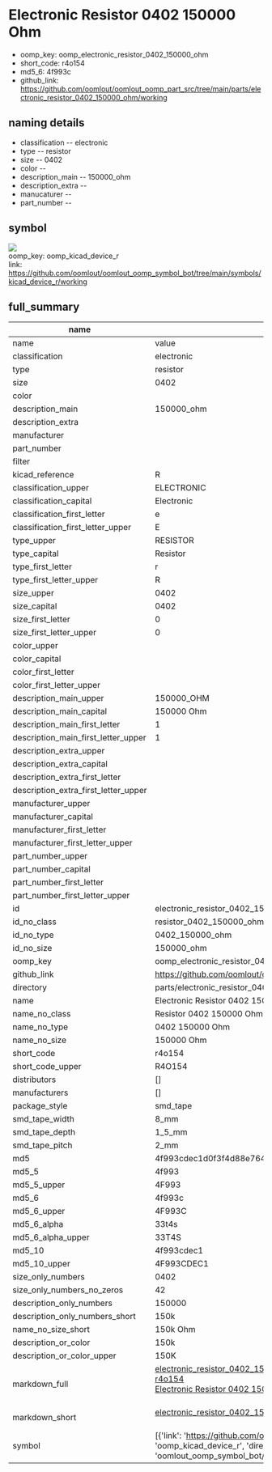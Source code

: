 # Electronic Resistor 0402 150000 Ohm

  
* oomp_key: oomp_electronic_resistor_0402_150000_ohm 
* short_code: r4o154
* md5_6: 4f993c  
* github_link: https://github.com/oomlout/oomlout_oomp_part_src/tree/main/parts/electronic_resistor_0402_150000_ohm/working  
## naming details
* classification -- electronic
* type -- resistor
* size -- 0402
* color -- 
* description_main -- 150000_ohm
* description_extra -- 
* manucaturer -- 
* part_number -- 



## symbol

![](symbol/{index}/working/working_600.png)  
oomp_key: oomp_kicad_device_r  
link: https://github.com/oomlout/oomlout_oomp_symbol_bot/tree/main/symbols/kicad_device_r/working  


## full_summary
| name | value | 
| --- | --- | 
| name | value | 
| classification | electronic | 
| type | resistor | 
| size | 0402 | 
| color |  | 
| description_main | 150000_ohm | 
| description_extra |  | 
| manufacturer |  | 
| part_number |  | 
| filter |  | 
| kicad_reference | R | 
| classification_upper | ELECTRONIC | 
| classification_capital | Electronic | 
| classification_first_letter | e | 
| classification_first_letter_upper | E | 
| type_upper | RESISTOR | 
| type_capital | Resistor | 
| type_first_letter | r | 
| type_first_letter_upper | R | 
| size_upper | 0402 | 
| size_capital | 0402 | 
| size_first_letter | 0 | 
| size_first_letter_upper | 0 | 
| color_upper |  | 
| color_capital |  | 
| color_first_letter |  | 
| color_first_letter_upper |  | 
| description_main_upper | 150000_OHM | 
| description_main_capital | 150000 Ohm | 
| description_main_first_letter | 1 | 
| description_main_first_letter_upper | 1 | 
| description_extra_upper |  | 
| description_extra_capital |  | 
| description_extra_first_letter |  | 
| description_extra_first_letter_upper |  | 
| manufacturer_upper |  | 
| manufacturer_capital |  | 
| manufacturer_first_letter |  | 
| manufacturer_first_letter_upper |  | 
| part_number_upper |  | 
| part_number_capital |  | 
| part_number_first_letter |  | 
| part_number_first_letter_upper |  | 
| id | electronic_resistor_0402_150000_ohm | 
| id_no_class | resistor_0402_150000_ohm | 
| id_no_type | 0402_150000_ohm | 
| id_no_size | 150000_ohm | 
| oomp_key | oomp_electronic_resistor_0402_150000_ohm | 
| github_link | https://github.com/oomlout/oomlout_oomp_part_src/tree/main/parts/electronic_resistor_0402_150000_ohm/working | 
| directory | parts/electronic_resistor_0402_150000_ohm | 
| name | Electronic Resistor 0402 150000 Ohm | 
| name_no_class | Resistor 0402 150000 Ohm | 
| name_no_type | 0402 150000 Ohm | 
| name_no_size | 150000 Ohm | 
| short_code | r4o154 | 
| short_code_upper | R4O154 | 
| distributors | [] | 
| manufacturers | [] | 
| package_style | smd_tape | 
| smd_tape_width | 8_mm | 
| smd_tape_depth | 1_5_mm | 
| smd_tape_pitch | 2_mm | 
| md5 | 4f993cdec1d0f3f4d88e764255ce42a3 | 
| md5_5 | 4f993 | 
| md5_5_upper | 4F993 | 
| md5_6 | 4f993c | 
| md5_6_upper | 4F993C | 
| md5_6_alpha | 33t4s | 
| md5_6_alpha_upper | 33T4S | 
| md5_10 | 4f993cdec1 | 
| md5_10_upper | 4F993CDEC1 | 
| size_only_numbers | 0402 | 
| size_only_numbers_no_zeros | 42 | 
| description_only_numbers | 150000 | 
| description_only_numbers_short | 150k | 
| name_no_size_short | 150k Ohm | 
| description_or_color | 150k | 
| description_or_color_upper | 150K | 
| markdown_full | [electronic_resistor_0402_150000_ohm](https://github.com/oomlout/oomlout_oomp_part_src/tree/main/parts/electronic_resistor_0402_150000_ohm/working)<br>[r4o154](https://github.com/oomlout/oomlout_oomp_part_src/tree/main/parts/electronic_resistor_0402_150000_ohm/working)<br>[Electronic Resistor 0402 150000 Ohm](https://github.com/oomlout/oomlout_oomp_part_src/tree/main/parts/electronic_resistor_0402_150000_ohm/working)<br><br> | 
| markdown_short | [electronic_resistor_0402_150000_ohm](https://github.com/oomlout/oomlout_oomp_part_src/tree/main/parts/electronic_resistor_0402_150000_ohm/working)<br><br> | 
| symbol | [{'link': 'https://github.com/oomlout/oomlout_oomp_symbol_bot/tree/main/symbols/kicad_device_r', 'oomp_key': 'oomp_kicad_device_r', 'directory': 'oomlout_oomp_symbol_bot/symbols/kicad_device_r//working/working.kicad_sym', 'index': 0}] | 
